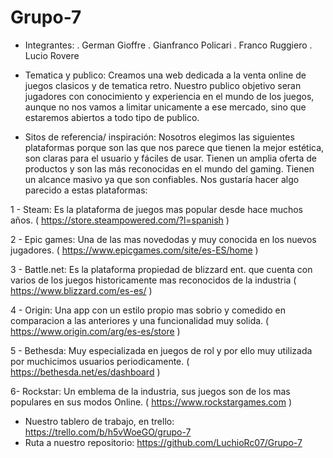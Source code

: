 # Grupo-7 <Pagina Gamming>

* Integrantes: 
. German Gioffre
. Gianfranco Policari
. Franco Ruggiero
. Lucio Rovere

* Tematica y publico:
Creamos una web dedicada a la venta online de juegos clasicos y de tematica retro. Nuestro publico objetivo seran jugadores con conocimiento y experiencia en el mundo de los juegos, aunque no nos vamos a limitar unicamente a ese mercado, sino que estaremos abiertos a todo tipo de publico.


* Sitos de referencia/ inspiración: 
Nosotros elegimos las siguientes plataformas porque son las que nos parece que tienen la mejor estética, 
son claras para el usuario y fáciles de usar. Tienen un amplia oferta de productos y son las más 
reconocidas en el mundo del gaming. Tienen un alcance masivo ya que son confiables. Nos gustaría hacer algo parecido a 
estas plataformas:

1 - Steam: Es la plataforma de juegos mas popular desde hace muchos años. ( https://store.steampowered.com/?l=spanish )

2 - Epic games: Una de las mas novedodas y muy conocida en los nuevos jugadores. ( https://www.epicgames.com/site/es-ES/home )

3 - Battle.net: Es la plataforma propiedad de blizzard ent. que cuenta con varios de los juegos historicamente mas reconocidos de la industria ( https://www.blizzard.com/es-es/ )

4 - Origin: Una app con un estilo propio mas sobrio y comedido en comparacion a las anteriores y una funcionalidad muy solida. 
( https://www.origin.com/arg/es-es/store )

5 - Bethesda: Muy especializada en juegos de rol y por ello muy utilizada por muchicimos usuarios periodicamente. 
( https://bethesda.net/es/dashboard )

6- Rockstar: Un emblema de la industria, sus juegos son de los mas populares en sus modos Online.
( https://www.rockstargames.com )



+ Nuestro tablero de trabajo, en trello: https://trello.com/b/h5vWoeGO/grupo-7
+ Ruta a nuestro repositorio: https://github.com/LuchioRc07/Grupo-7